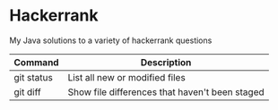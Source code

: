 # Hackerrank
My Java solutions to a variety of hackerrank questions


| Command | Description |
| --- | --- |
| git status | List all new or modified files |
| git diff | Show file differences that haven't been staged |
